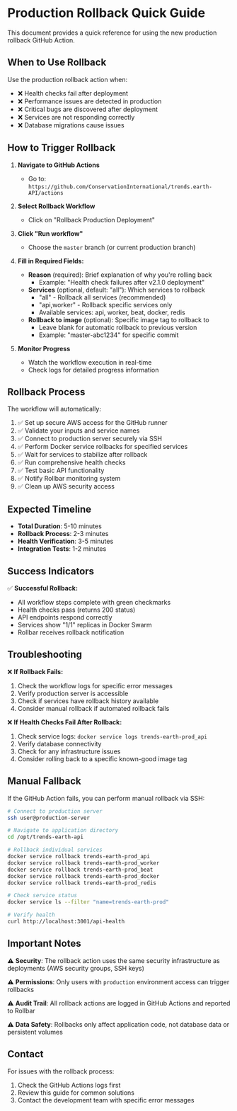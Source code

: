 # Production Rollback Quick Guide

This document provides a quick reference for using the new production rollback GitHub Action.

## When to Use Rollback

Use the production rollback action when:
- ❌ Health checks fail after deployment
- ❌ Performance issues are detected in production
- ❌ Critical bugs are discovered after deployment
- ❌ Services are not responding correctly
- ❌ Database migrations cause issues

## How to Trigger Rollback

1. **Navigate to GitHub Actions**
   - Go to: `https://github.com/ConservationInternational/trends.earth-API/actions`

2. **Select Rollback Workflow**
   - Click on "Rollback Production Deployment"

3. **Click "Run workflow"**
   - Choose the `master` branch (or current production branch)

4. **Fill in Required Fields:**
   - **Reason** (required): Brief explanation of why you're rolling back
     - Example: "Health check failures after v2.1.0 deployment"
   - **Services** (optional, default: "all"): Which services to rollback
     - "all" - Rollback all services (recommended)
     - "api,worker" - Rollback specific services only
     - Available services: api, worker, beat, docker, redis
   - **Rollback to image** (optional): Specific image tag to rollback to
     - Leave blank for automatic rollback to previous version
     - Example: "master-abc1234" for specific commit

5. **Monitor Progress**
   - Watch the workflow execution in real-time
   - Check logs for detailed progress information

## Rollback Process

The workflow will automatically:
1. ✅ Set up secure AWS access for the GitHub runner
2. ✅ Validate your inputs and service names
3. ✅ Connect to production server securely via SSH
4. ✅ Perform Docker service rollbacks for specified services
5. ✅ Wait for services to stabilize after rollback
6. ✅ Run comprehensive health checks
7. ✅ Test basic API functionality
8. ✅ Notify Rollbar monitoring system
9. ✅ Clean up AWS security access

## Expected Timeline

- **Total Duration**: 5-10 minutes
- **Rollback Process**: 2-3 minutes
- **Health Verification**: 3-5 minutes
- **Integration Tests**: 1-2 minutes

## Success Indicators

✅ **Successful Rollback:**
- All workflow steps complete with green checkmarks
- Health checks pass (returns 200 status)
- API endpoints respond correctly
- Services show "1/1" replicas in Docker Swarm
- Rollbar receives rollback notification

## Troubleshooting

❌ **If Rollback Fails:**
1. Check the workflow logs for specific error messages
2. Verify production server is accessible
3. Check if services have rollback history available
4. Consider manual rollback if automated rollback fails

❌ **If Health Checks Fail After Rollback:**
1. Check service logs: `docker service logs trends-earth-prod_api`
2. Verify database connectivity
3. Check for any infrastructure issues
4. Consider rolling back to a specific known-good image tag

## Manual Fallback

If the GitHub Action fails, you can perform manual rollback via SSH:

```bash
# Connect to production server
ssh user@production-server

# Navigate to application directory
cd /opt/trends-earth-api

# Rollback individual services
docker service rollback trends-earth-prod_api
docker service rollback trends-earth-prod_worker
docker service rollback trends-earth-prod_beat
docker service rollback trends-earth-prod_docker
docker service rollback trends-earth-prod_redis

# Check service status
docker service ls --filter "name=trends-earth-prod"

# Verify health
curl http://localhost:3001/api-health
```

## Important Notes

⚠️ **Security**: The rollback action uses the same security infrastructure as deployments (AWS security groups, SSH keys)

⚠️ **Permissions**: Only users with `production` environment access can trigger rollbacks

⚠️ **Audit Trail**: All rollback actions are logged in GitHub Actions and reported to Rollbar

⚠️ **Data Safety**: Rollbacks only affect application code, not database data or persistent volumes

## Contact

For issues with the rollback process:
1. Check the GitHub Actions logs first
2. Review this guide for common solutions
3. Contact the development team with specific error messages